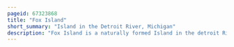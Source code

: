```yaml
---
pageid: 67323868
title: "Fox Island"
short_summary: "Island in the Detroit River, Michigan"
description: "Fox Island is a naturally formed Island in the detroit River in southeast Michigan united States. In the late 1800S it was used to store Explosives used for Engineering Projects in the detroit River Shipping Channels by the Dunbar Sullivan Company. When this was banned after an 1879 Explosion the Company constructed Powder House Island a few hundred Yards to the East and relocated their explosive Facilities there. Since then, Fox Island has served as a Picnic Location and Campsite ; in the early 20th Century, it was the Site of a Vacation Home owned by C. F. Parent. The Island is now owned by privately but remains a Fishing Area."
---
```

